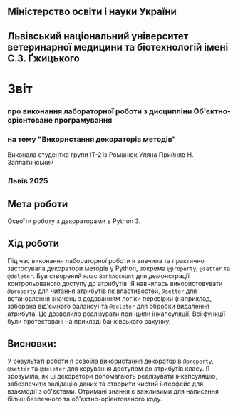 ## Міністерство освіти і науки України

## Львівський національний університет ветеринарної медицини та біотехнологій імені С.З. Ґжицького

# Звіт
### про виконання лабораторної роботи з дисципліни Об'єктно-орієнтоване програмування
### на тему "Використання декораторів методів"
Виконала студентка групи ІТ-21з
Романюк Уляна
Прийняв Н. Заплатинський
### Львів 2025

## Мета роботи
Освоїти роботу з декораторами в Python 3.

## Хід роботи
Під час виконання лабораторної роботи я вивчила та практично застосувала декоратори методів у Python, зокрема 
`@property`, `@setter` та `@deleter`. Був створений клас `BankAccount` для демонстрації контрольованого доступу до 
атрибутів. Я навчилась використовувати `@property` для читання атрибутів як властивостей, `@setter` для встановлення 
значень з додаванням логіки перевірки (наприклад, заборона від'ємного балансу) та `@deleter` для обробки видалення 
атрибута. Це дозволило реалізувати принципи інкапсуляції. Всі функції були протестовані на прикладі банківського рахунку.

## Висновки:
У результаті роботи я освоїла використання декораторів `@property`, `@setter` та `@deleter` для керування доступом до 
атрибутів класу. Я зрозуміла, як ці декоратори допомагають реалізувати інкапсуляцію, забезпечити валідацію даних та 
створити чистий інтерфейс для взаємодії з об'єктами. Отримані знання є важливими для написання більш безпечного та 
об'єктно-орієнтованого коду.